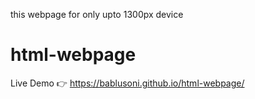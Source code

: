 this webpage for only upto 1300px device 

# html-webpage
Live Demo 👉 https://bablusoni.github.io/html-webpage/
